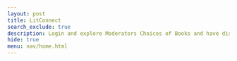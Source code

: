 ```yaml
---
layout: post
title: LitConnect
search_exclude: true
description: Login and explore Moderators Choices of Books and have disscussions based on the Moderators Review.
hide: true
menu: nav/home.html
---
```


